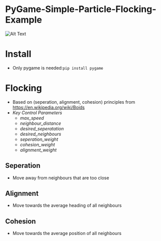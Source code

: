 # PyGame-Simple-Particle-Flocking-Example
![Alt Text](https://media.giphy.com/media/kiImT3dXTGJgV0fXuN/giphy.gif)
# Install
- Only pygame is needed:```pip install pygame```
# Flocking
- Based on (seperation, alignment, cohesion) principles from https://en.wikipedia.org/wiki/Boids
- *Key Control Parameters*
  - *max_speed*
  - *neighbour_distance*
  - *desired_seperatation*
  - *desired_neighbours*
  - *seperation_weight*
  - *cohesion_weight*
  - *alignment_weight*
## Seperation
- Move away from neighbours that are too close
## Alignment
- Move towards the average heading of all neighbours
## Cohesion
- Move towards the average position of all neighbours
